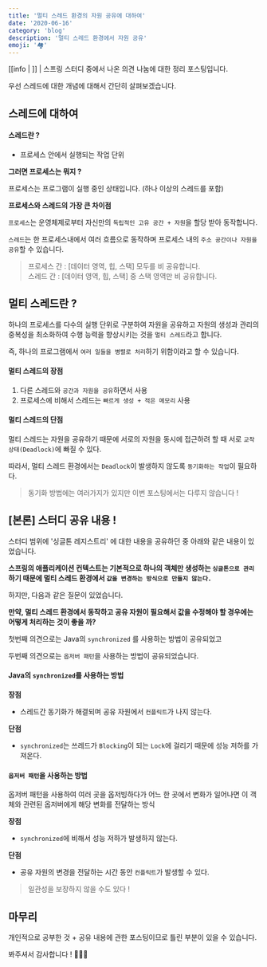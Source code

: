 ```yaml
---
title: '멀티 스레드 환경의 자원 공유에 대하여'
date: '2020-06-16'
category: 'blog'
description: '멀티 스레드 환경에서 자원 공유'
emoji: '🏘'
---
```


[[info | ]]
| 스프링 스터디 중에서 나온 의견 나눔에 대한 정리 포스팅입니다.

우선 스레드에 대한 개념에 대해서 간단히 살펴보겠습니다.

## 스레드에 대하여

#### 스레드란 ?

- 프로세스 안에서 실행되는 작업 단위

**그러면 프로세스는 뭐지 ?**

프로세스는 프로그램이 실행 중인 상태입니다. (하나 이상의 스레드를 포함)

**프로세스와 스레드의 가장 큰 차이점**

`프로세스`는 운영체제로부터 자신만의 `독립적인 고유 공간 + 자원`을 할당 받아 동작합니다.

`스레드`는 한 프로세스내에서 여러 흐름으로 동작하며 프로세스 내의 `주소 공간이나 자원을 공유`할 수 있습니다.

> 프로세스 간 : [데이터 영역, 힙, 스택] 모두를 비 공유합니다.  
> 스레드 간 : [데이터 영역, 힙, 스택] 중 스택 영역만 비 공유합니다.

## 멀티 스레드란 ?

하나의 프로세스를 다수의 실행 단위로 구분하여 자원을 공유하고 자원의 생성과 관리의 중복성을 최소화하여 수행 능력을 향상시키는 것을 `멀티 스레드`라고 합니다.

즉, 하나의 프로그램에서 `여러 일들을 병렬로 처리`하기 위함이라고 할 수 있습니다.

#### 멀티 스레드의 장점

1. 다른 스레드와 `공간과 자원을 공유`하면서 사용
2. 프로세스에 비해서 스레드는 `빠르게 생성 + 적은 메모리` 사용

#### 멀티 스레드의 단점

멀티 스레드는 자원을 공유하기 때문에 서로의 자원을 동시에 접근하려 할 때 서로 `교착 상태(Deadlock)`에 빠질 수 있다.

따라서, 멀티 스레드 환경에서는 `Deadlock`이 발생하지 않도록 `동기화하는 작업`이 필요하다.

> 동기화 방법에는 여러가지가 있지만 이번 포스팅에서는 다루지 않습니다 !

## [본론] 스터디 공유 내용 !

스터디 범위에 '싱글톤 레지스트리' 에 대한 내용을 공유하던 중 아래와 같은 내용이 있었습니다.

**스프링의 애플리케이션 컨텍스트는 기본적으로 하나의 객체만 생성하는 `싱글톤으로 관리`하기 때문에 멀티 스레드 환경에서 `값을 변경하는 방식으로 만들지 않는다.`**

하지만, 다음과 같은 질문이 있었습니다.

**만약, 멀티 스레드 환경에서 동작하고 공유 자원이 필요해서 값을 수정해야 할 경우에는 어떻게 처리하는 것이 좋을 까?**

첫번째 의견으로는 Java의 `synchronized` 를 사용하는 방법이 공유되었고

두번째 의견으로는 `옵저버 패턴`을 사용하는 방법이 공유되었습니다.

#### Java의 `synchronized`를 사용하는 방법

**장점**

- 스레드간 동기화가 해결되며 공유 자원에서 `컨플릭트`가 나지 않는다.

**단점**

- `synchronized`는 쓰레드가 `Blocking`이 되는 `Lock`에 걸리기 때문에 성능 저하를 가져온다.

#### `옵저버 패턴`을 사용하는 방법

옵저버 패턴을 사용하여 여러 곳을 옵저빙하다가 어느 한 곳에서 변화가 일어나면 이 객체와 관련된 옵저버에게 해당 변화를 전달하는 방식

**장점**

- `synchronized`에 비해서 성능 저하가 발생하지 않는다.

**단점**

- 공유 자원의 변경을 전달하는 시간 동안 `컨플릭트`가 발생할 수 있다.

> 일관성을 보장하지 않을 수도 있다 !

## 마무리

개인적으로 공부한 것 + 공유 내용에 관한 포스팅이므로 틀린 부분이 있을 수 있습니다.

봐주셔서 감사합니다 ! 🙇🏻‍♂️
